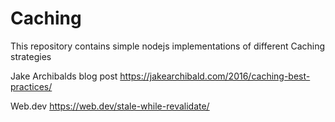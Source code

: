 # Caching

This repository contains simple nodejs implementations of different Caching strategies 

Jake Archibalds blog post
https://jakearchibald.com/2016/caching-best-practices/

Web.dev
https://web.dev/stale-while-revalidate/

